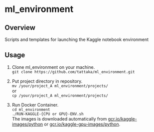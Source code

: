ml_environment
====
## Overview  
Scripts and templates for launching the Kaggle notebook environment

## Usage
1. Clone ml_environment on your machine.  
`git clone https://github.com/tattaka/ml_environment.git`

2. Put project directory in repository.  
`mv /your/project_A ml_environment/projects/`  
or  
`cp /your/project_A ml_environment/projects/`

3. Run Docker Container.   
`cd ml_environment`  
`./RUN-KAGGLE-{CPU or GPU}-ENV.sh`  
The images is downloaded automatically from [gcr.io/kaggle-images/python](https://console.cloud.google.com/gcr/images/kaggle-images/GLOBAL/python) or [gcr.io/kaggle-gpu-images/python](https://console.cloud.google.com/gcr/images/kaggle-gpu-images/GLOBAL/python).  
